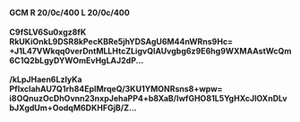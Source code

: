 #### GCM R 20/0c/400 L 20/0c/400
**C9fSLV6Su0xgz8fK**<br/>**RkUKiOnkL9DSR8kPecKBRe5jhYDSAgU6M44nWRns9Hc=**<br/>**+J1L47VWkqq0verDntMLLHtcZLigvQIAUvgbg6z9E6hg9WXMAAstWcQm6C1Q2bLgyDYWOmEvHgLAJ2dP...**<br/><br/>
**/kLpJHaen6LzlyKa**<br/>**PflxcIahAU7Q1rh84EpIMrqeQ/3KU1YMONRsns8+wpw=**<br/>**i8OQnuzOcDhOvnn23nxpJehaPP4+b8XaB/IwfGHO81L5YgHXcJlOXnDLvbJXgdUm+OodqM6DKHFGjB/Z...**